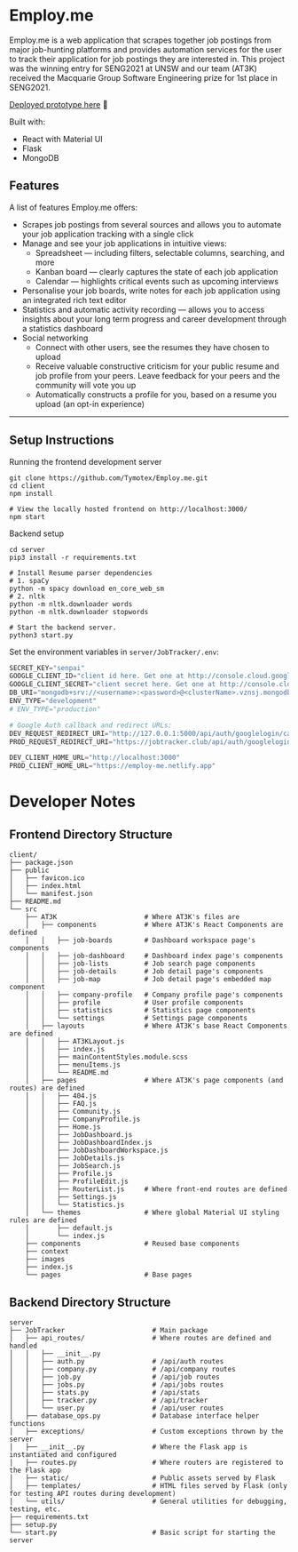 # Employ.me

Employ.me is a web application that scrapes together job postings from major job-hunting platforms and provides automation services for the user to track their application for job postings they are interested in. This project was the winning entry for SENG2021 at UNSW and our team (AT3K) received the Macquarie Group Software Engineering prize for 1st place in SENG2021.

<a href="https://employ.me.timz.dev/">Deployed prototype here</a> 🚀

Built with:
- React with Material UI
- Flask
- MongoDB

## Features

A list of features Employ.me offers:
- Scrapes job postings from several sources and allows you to automate your job application tracking with a single click
- Manage and see your job applications in intuitive views:
    - Spreadsheet — including filters, selectable columns, searching, and more
    - Kanban board — clearly captures the state of each job application
    - Calendar — highlights critical events such as upcoming interviews
- Personalise your job boards, write notes for each job application using an integrated rich text editor
- Statistics and automatic activity recording — allows you to access insights about your long term progress and career development through a statistics dashboard
- Social networking
    - Connect with other users, see the resumes they have chosen to upload
    - Receive valuable constructive criticism for your public resume and job profile from your peers. Leave feedback for your peers and the community will vote you up
    - Automatically constructs a profile for you, based on a resume you upload (an opt-in experience)

<hr />


## Setup Instructions

Running the frontend development server
```shell
git clone https://github.com/Tymotex/Employ.me.git
cd client
npm install

# View the locally hosted frontend on http://localhost:3000/
npm start
```

Backend setup
```shell
cd server
pip3 install -r requirements.txt

# Install Resume parser dependencies
# 1. spaCy
python -m spacy download en_core_web_sm
# 2. nltk
python -m nltk.downloader words
python -m nltk.downloader stopwords

# Start the backend server.
python3 start.py
```

Set the environment variables in `server/JobTracker/.env`:

```python
SECRET_KEY="senpai"
GOOGLE_CLIENT_ID="client id here. Get one at http://console.cloud.google.com/"
GOOGLE_CLIENT_SECRET="client secret here. Get one at http://console.cloud.google.com/"
DB_URI="mongodb+srv://<username>:<password>@<clusterName>.vznsj.mongodb.net/jobtracker?retryWrites=true&w=majority"   # Set up a MongoDB cloud instance here: https://docs.atlas.mongodb.com/getting-started/
ENV_TYPE="development"
# ENV_TYPE="production"

# Google Auth callback and redirect URLs:
DEV_REQUEST_REDIRECT_URI="http://127.0.0.1:5000/api/auth/googlelogin/callback"
PROD_REQUEST_REDIRECT_URI="https://jobtracker.club/api/auth/googlelogin/callback"

DEV_CLIENT_HOME_URL="http://localhost:3000"
PROD_CLIENT_HOME_URL="https://employ-me.netlify.app"
```

# Developer Notes

## Frontend Directory Structure

```
client/
├── package.json
├── public
│   ├── favicon.ico
│   ├── index.html
│   └── manifest.json
├── README.md
└── src
    ├── AT3K                      # Where AT3K's files are
    │   ├── components            # Where AT3K's React Components are defined
    │   │   ├── job-boards        # Dashboard workspace page's components
    │   │   ├── job-dashboard     # Dashboard index page's components
    │   │   ├── job-lists         # Job search page components
    │   │   ├── job-details       # Job detail page's components
    │   │   ├── job-map           # Job detail page's embedded map component
    │   │   ├── company-profile   # Company profile page's components
    │   │   ├── profile           # User profile components
    │   │   ├── statistics        # Statistics page components
    │   │   └── settings          # Settings page components
    │   ├── layouts               # Where AT3K's base React Components are defined
    │   │   ├── AT3KLayout.js
    │   │   ├── index.js
    │   │   ├── mainContentStyles.module.scss
    │   │   ├── menuItems.js
    │   │   └── README.md
    │   ├── pages                 # Where AT3K's page components (and routes) are defined
    │   │   ├── 404.js
    │   │   ├── FAQ.js
    │   │   ├── Community.js
    │   │   ├── CompanyProfile.js
    │   │   ├── Home.js
    │   │   ├── JobDashboard.js
    │   │   ├── JobDashboardIndex.js
    │   │   ├── JobDashboardWorkspace.js
    │   │   ├── JobDetails.js
    │   │   ├── JobSearch.js
    │   │   ├── Profile.js
    │   │   ├── ProfileEdit.js
    │   │   ├── RouterList.js     # Where front-end routes are defined
    │   │   ├── Settings.js
    │   │   └── Statistics.js
    │   └── themes                # Where global Material UI styling rules are defined
    │       ├── default.js
    │       └── index.js
    ├── components                # Reused base components 
    ├── context
    ├── images
    ├── index.js
    └── pages                     # Base pages
```

## Backend Directory Structure

```
server
├── JobTracker                      # Main package
│   ├── api_routes/                 # Where routes are defined and handled
│   │   ├── __init__.py
│   │   ├── auth.py                 # /api/auth routes
│   │   ├── company.py              # /api/company routes
│   │   ├── job.py                  # /api/job routes
│   │   ├── jobs.py                 # /api/jobs routes
│   │   ├── stats.py                # /api/stats
│   │   ├── tracker.py              # /api/tracker
│   │   └── user.py                 # /api/user routes
│   ├── database_ops.py             # Database interface helper functions
│   ├── exceptions/                 # Custom exceptions thrown by the server
│   ├── __init__.py                 # Where the Flask app is instantiated and configured
│   ├── routes.py                   # Where routers are registered to the Flask app
│   ├── static/                     # Public assets served by Flask
│   ├── templates/                  # HTML files served by Flask (only for testing API routes during development)
│   └── utils/                      # General utilities for debugging, testing, etc.
├── requirements.txt
├── setup.py
└── start.py                        # Basic script for starting the server
```

